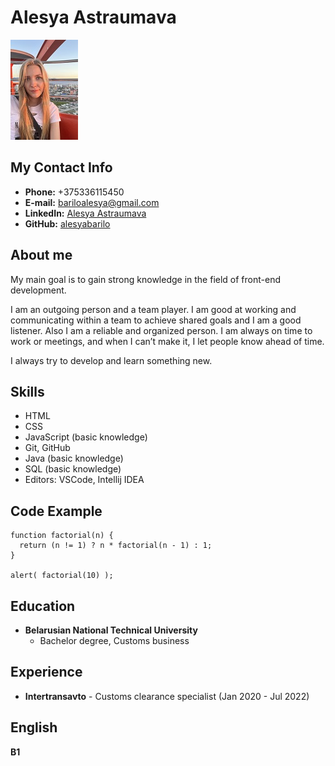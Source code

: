 # **Alesya Astraumava**
![my photo](./photo_2023-04-27_10-02-36.jpg)

## **My Contact Info**
- **Phone:** +375336115450
- **E-mail:** bariloalesya@gmail.com
- **LinkedIn:** [Alesya Astraumava](https://www.linkedin.com/in/%D0%B0%D0%BB%D0%B5%D1%81%D1%8F-%D0%BE%D1%81%D1%82%D1%80%D0%BE%D1%83%D0%BC%D0%BE%D0%B2%D0%B0-331381254/)
- **GitHub:** [alesyabarilo](https://github.com/alesyabarilo)

## **About me**
My main goal is to gain strong knowledge in the field of front-end development. 

I am an outgoing person and a team player. I am good at working and communicating within a team to achieve shared goals and I am a good listener. Also I am a reliable and organized person. I am always on time to work or meetings, and when I can’t make it, I let people know ahead of time. 

I always try to develop and learn something new.

## **Skills**
- HTML
- CSS
- JavaScript (basic knowledge)
- Git, GitHub
- Java (basic knowledge)
- SQL (basic knowledge)
- Editors: VSCode, Intellij IDEA

## **Code Example**

```
function factorial(n) {
  return (n != 1) ? n * factorial(n - 1) : 1;
}

alert( factorial(10) );
```

## **Education**
- **Belarusian National Technical University**
  - Bachelor degree, Customs business

## **Experience**
- **Intertransavto** - Customs clearance specialist (Jan 2020 - Jul 2022)

## **English**
**B1**